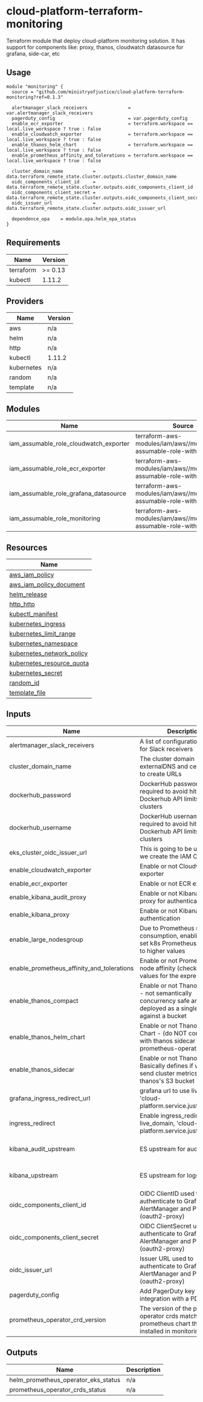 # cloud-platform-terraform-monitoring

Terraform module that deploy cloud-platform monitoring solution. It has support for components like: proxy, thanos, cloudwatch datasource for grafana, side-car, etc

## Usage

```hcl
module "monitoring" {
  source = "github.com/ministryofjustice/cloud-platform-terraform-monitoring?ref=0.1.3"

  alertmanager_slack_receivers               = var.alertmanager_slack_receivers
  pagerduty_config                           = var.pagerduty_config
  enable_ecr_exporter                        = terraform.workspace == local.live_workspace ? true : false
  enable_cloudwatch_exporter                 = terraform.workspace == local.live_workspace ? true : false
  enable_thanos_helm_chart                   = terraform.workspace == local.live_workspace ? true : false
  enable_prometheus_affinity_and_tolerations = terraform.workspace == local.live_workspace ? true : false
  
  cluster_domain_name           = data.terraform_remote_state.cluster.outputs.cluster_domain_name
  oidc_components_client_id     = data.terraform_remote_state.cluster.outputs.oidc_components_client_id
  oidc_components_client_secret = data.terraform_remote_state.cluster.outputs.oidc_components_client_secret
  oidc_issuer_url               = data.terraform_remote_state.cluster.outputs.oidc_issuer_url

  dependence_opa    = module.opa.helm_opa_status
}
```

<!--- BEGIN_TF_DOCS --->
## Requirements

| Name | Version |
|------|---------|
| terraform | >= 0.13 |
| kubectl | 1.11.2 |

## Providers

| Name | Version |
|------|---------|
| aws | n/a |
| helm | n/a |
| http | n/a |
| kubectl | 1.11.2 |
| kubernetes | n/a |
| random | n/a |
| template | n/a |

## Modules

| Name | Source | Version |
|------|--------|---------|
| iam_assumable_role_cloudwatch_exporter | terraform-aws-modules/iam/aws//modules/iam-assumable-role-with-oidc | 3.13.0 |
| iam_assumable_role_ecr_exporter | terraform-aws-modules/iam/aws//modules/iam-assumable-role-with-oidc | 3.13.0 |
| iam_assumable_role_grafana_datasource | terraform-aws-modules/iam/aws//modules/iam-assumable-role-with-oidc | 3.13.0 |
| iam_assumable_role_monitoring | terraform-aws-modules/iam/aws//modules/iam-assumable-role-with-oidc | 3.13.0 |

## Resources

| Name |
|------|
| [aws_iam_policy](https://registry.terraform.io/providers/hashicorp/aws/latest/docs/resources/iam_policy) |
| [aws_iam_policy_document](https://registry.terraform.io/providers/hashicorp/aws/latest/docs/data-sources/iam_policy_document) |
| [helm_release](https://registry.terraform.io/providers/hashicorp/helm/latest/docs/resources/release) |
| [http_http](https://registry.terraform.io/providers/hashicorp/http/latest/docs/data-sources/http) |
| [kubectl_manifest](https://registry.terraform.io/providers/gavinbunney/kubectl/1.11.2/docs/resources/manifest) |
| [kubernetes_ingress](https://registry.terraform.io/providers/hashicorp/kubernetes/latest/docs/resources/ingress) |
| [kubernetes_limit_range](https://registry.terraform.io/providers/hashicorp/kubernetes/latest/docs/resources/limit_range) |
| [kubernetes_namespace](https://registry.terraform.io/providers/hashicorp/kubernetes/latest/docs/resources/namespace) |
| [kubernetes_network_policy](https://registry.terraform.io/providers/hashicorp/kubernetes/latest/docs/resources/network_policy) |
| [kubernetes_resource_quota](https://registry.terraform.io/providers/hashicorp/kubernetes/latest/docs/resources/resource_quota) |
| [kubernetes_secret](https://registry.terraform.io/providers/hashicorp/kubernetes/latest/docs/resources/secret) |
| [random_id](https://registry.terraform.io/providers/hashicorp/random/latest/docs/resources/id) |
| [template_file](https://registry.terraform.io/providers/hashicorp/template/latest/docs/data-sources/file) |

## Inputs

| Name | Description | Type | Default | Required |
|------|-------------|------|---------|:--------:|
| alertmanager\_slack\_receivers | A list of configuration values for Slack receivers | `list(any)` | n/a | yes |
| cluster\_domain\_name | The cluster domain - used by externalDNS and certmanager to create URLs | `any` | n/a | yes |
| dockerhub\_password | DockerHub password - required to avoid hitting Dockerhub API limits in EKS clusters | `string` | `""` | no |
| dockerhub\_username | DockerHub username - required to avoid hitting Dockerhub API limits in EKS clusters | `string` | `""` | no |
| eks\_cluster\_oidc\_issuer\_url | This is going to be used when we create the IAM OIDC role | `string` | `""` | no |
| enable\_cloudwatch\_exporter | Enable or not Cloudwatch exporter | `bool` | `false` | no |
| enable\_ecr\_exporter | Enable or not ECR exporter | `bool` | `false` | no |
| enable\_kibana\_audit\_proxy | Enable or not Kibana-audit proxy for authentication | `bool` | `false` | no |
| enable\_kibana\_proxy | Enable or not Kibana proxy for authentication | `bool` | `false` | no |
| enable\_large\_nodesgroup | Due to Prometheus resource consumption, enabling this will set k8s Prometheus resources to higher values | `bool` | `false` | no |
| enable\_prometheus\_affinity\_and\_tolerations | Enable or not Prometheus node affinity (check helm values for the expressions) | `bool` | `false` | no |
| enable\_thanos\_compact | Enable or not Thanos Compact - not semantically concurrency safe and must be deployed as a singleton against a bucket | `bool` | `false` | no |
| enable\_thanos\_helm\_chart | Enable or not Thanos Helm Chart - (do NOT confuse this with thanos sidecar within prometheus-operator) | `bool` | `false` | no |
| enable\_thanos\_sidecar | Enable or not Thanos sidecar. Basically defines if we want to send cluster metrics to thanos's S3 bucket | `bool` | `false` | no |
| grafana\_ingress\_redirect\_url | grafana url to use live\_domain, 'cloud-platform.service.justice.gov.uk' | `string` | `""` | no |
| ingress\_redirect | Enable ingress\_redirect, to use live\_domain, 'cloud-platform.service.justice.gov.uk' | `bool` | `false` | no |
| kibana\_audit\_upstream | ES upstream for audit logs | `string` | `"https://search-cloud-platform-audit-live-hfclvgaq73cul7ku362rvigti4.eu-west-2.es.amazonaws.com"` | no |
| kibana\_upstream | ES upstream for logs | `string` | `"https://search-cloud-platform-live-dibidbfud3uww3lpxnhj2jdws4.eu-west-2.es.amazonaws.com"` | no |
| oidc\_components\_client\_id | OIDC ClientID used to authenticate to Grafana, AlertManager and Prometheus (oauth2-proxy) | `any` | n/a | yes |
| oidc\_components\_client\_secret | OIDC ClientSecret used to authenticate to Grafana, AlertManager and Prometheus (oauth2-proxy) | `any` | n/a | yes |
| oidc\_issuer\_url | Issuer URL used to authenticate to Grafana, AlertManager and Prometheus (oauth2-proxy) | `any` | n/a | yes |
| pagerduty\_config | Add PagerDuty key to allow integration with a PD service. | `any` | n/a | yes |
| prometheus\_operator\_crd\_version | The version of the prometheus operator crds matching the prometheus chart that is installed in monitoring module | `string` | `"v0.53.1"` | no |

## Outputs

| Name | Description |
|------|-------------|
| helm\_prometheus\_operator\_eks\_status | n/a |
| prometheus\_operator\_crds\_status | n/a |

<!--- END_TF_DOCS --->
